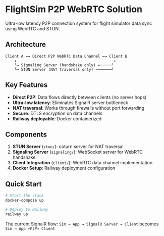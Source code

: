 # FlightSim P2P WebRTC Solution

Ultra-low latency P2P connection system for flight simulator data sync using WebRTC and STUN.

## Architecture

```
Client A ←→ Direct P2P WebRTC Data Channel ←→ Client B
    ↓                                           ↓
    └→ Signaling Server (handshake only) ←─────┘
    └→ STUN Server (NAT traversal only) ←──────┘
```

## Key Features

- **Direct P2P**: Data flows directly between clients (no server hops)
- **Ultra-low latency**: Eliminates SignalR server bottleneck  
- **NAT traversal**: Works through firewalls without port forwarding
- **Secure**: DTLS encryption on data channels
- **Railway deployable**: Docker containerized

## Components

1. **STUN Server** (`stun/`): coturn server for NAT traversal
2. **Signaling Server** (`signaling/`): WebSocket server for WebRTC handshake
3. **Client Integration** (`client/`): WebRTC data channel implementation
4. **Docker Setup**: Railway deployment configuration

## Quick Start

```bash
# Start the stack
docker-compose up

# Deploy to Railway
railway up
```

The current SignalR flow: `Sim → App → SignalR Server → Client` becomes `Sim → App ←P2P→ Client`